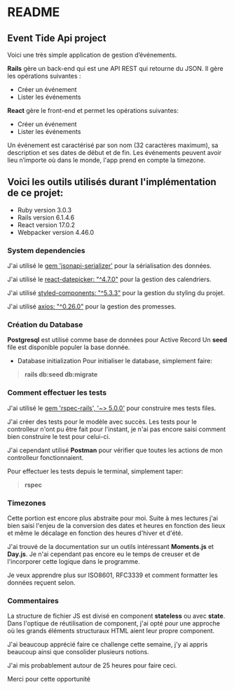 # README

## Event Tide Api project

Voici une très simple application de gestion d’événements.

**Rails** gère un back-end qui est une API REST qui retourne du JSON. 
Il gère les opérations suivantes :
* Créer un événement
* Lister les événements

**React** gère le front-end et permet les opérations suivantes:

* Créer un événement
* Lister les événements
 
Un événement est caractérisé par son nom (32 caractères maximum), sa description et ses dates de début et de fin. Les événements peuvent avoir lieu n’importe où dans le monde, l'app prend en compte la timezone.

## Voici les outils utilisés durant l'implémentation de ce projet:

* Ruby version 3.0.3
* Rails version 6.1.4.6
* React version 17.0.2
* Webpacker version 4.46.0

### System dependencies

J'ai utilisé le [gem 'jsonapi-serializer'](https://github.com/jsonapi-serializer/jsonapi-serializer) pour la sérialisation des données.

J'ai utilisé le [react-datepicker: "^4.7.0"](https://reactdatepicker.com/) pour la gestion des calendriers.

J'ai utilisé [styled-components: "^5.3.3"](https://styled-components.com/) pour la gestion du styling du projet.

J'ai utilisé [axios: "^0.26.0"](https://axios-http.com/) pour la gestion des promesses.


### Création du Database

**Postgresql** est utilisé comme base de données pour Active Record
Un **seed** file est disponible populer la base donnée.

* Database initialization
Pour initialiser le database, simplement faire:

> **rails db:seed db:migrate**

### Comment effectuer les tests

J'ai utilisé le [gem 'rspec-rails', '~> 5.0.0'](https://github.com/rspec/rspec-rails) pour construire mes tests files.

J'ai créer des tests pour le  modèle avec succès.
Les tests pour le controlleur n'ont pu être fait pour l'instant, je n'ai pas encore saisi comment bien construire le test pour celui-ci.

J'ai cependant utilisé **Postman** pour vérifier que toutes les actions de mon controlleur fonctionnaient.

Pour effectuer les tests depuis le terminal, simplement taper: 
> **rspec**

### Timezones

Cette portion est encore plus abstraite pour moi.
Suite à mes lectures j'ai bien saisi l'enjeu de la conversion des dates et heures en fonction des lieux et même le décalage en fonction des heures d'hiver et d'été.

J'ai trouvé de la documentation sur un outils intéressant **Moments.js** et **Day.js**.
Je n'ai cependant pas encore eu le temps de creuser et de l'incorporer cette logique dans le programme.

Je veux apprendre plus sur ISO8601, RFC3339 et comment formatter les données reçuent selon.

### Commentaires

La structure de fichier JS est divisé en component **stateless** ou avec **state**.
Dans l'optique de réutilisation de component, j'ai opté pour une approche où les grands éléments structuraux HTML aient leur propre component.

J'ai beaucoup apprécié faire ce challenge cette semaine, j'y ai appris beaucoup ainsi que consolider plusieurs notions. 

J'ai mis probablement autour de 25 heures pour faire ceci.

Merci pour cette opportunité
